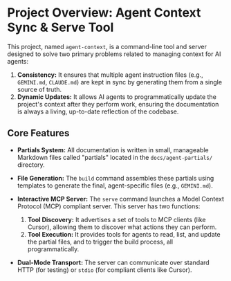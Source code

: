# Project Overview: Agent Context Sync & Serve Tool

This project, named `agent-context`, is a command-line tool and server designed to solve two primary problems related to managing context for AI agents:

1.  **Consistency:** It ensures that multiple agent instruction files (e.g., `GEMINI.md`, `CLAUDE.md`) are kept in sync by generating them from a single source of truth.
2.  **Dynamic Updates:** It allows AI agents to programmatically update the project's context after they perform work, ensuring the documentation is always a living, up-to-date reflection of the codebase.

## Core Features

-   **Partials System:** All documentation is written in small, manageable Markdown files called "partials" located in the `docs/agent-partials/` directory.

-   **File Generation:** The `build` command assembles these partials using templates to generate the final, agent-specific files (e.g., `GEMINI.md`).

-   **Interactive MCP Server:** The `serve` command launches a Model Context Protocol (MCP) compliant server. This server has two functions:
    1.  **Tool Discovery:** It advertises a set of tools to MCP clients (like Cursor), allowing them to discover what actions they can perform.
    2.  **Tool Execution:** It provides tools for agents to read, list, and update the partial files, and to trigger the build process, all programmatically.

-   **Dual-Mode Transport:** The server can communicate over standard HTTP (for testing) or `stdio` (for compliant clients like Cursor).